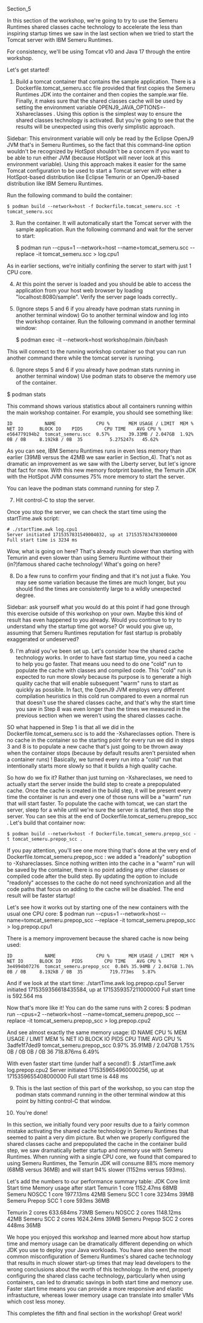 Section_5

In this section of the workshop, we're going to try to use the Semeru Runtimes
shared classes cache technology to accelerate the less than inspiring startup
times we saw in the last section when we tried to start the Tomcat server
with IBM Semeru Runtimes.

For consistency, we'll be using Tomcat v10 and Java 17 through the entire
workshop.

Let's get started!

1. Build a tomcat container that contains the sample application. There is
a Dockerfile.tomcat_semeru.scc file provided that first copies the Semeru Runtimes
JDK into the container and then copies the sample.war file. Finally, it makes
sure that the shared classes cache will be used by setting
the environment variable OPENJ9_JAVA_OPTIONS=-Xshareclasses . Using this option
is the simplest way to ensure the shared classes technology is activated. But
you're going to see that the results will be unexpected using this overly
simplistic approach.

Sidebar: This environment variable will only be read by the Eclipse OpenJ9 JVM
that's in Semeru Runtimes, so the fact that this command-line option wouldn't be
recognized by HotSpot shouldn't be a concern if you want to be able to run either
JVM (because HotSpot will never look at this environment variable). Using this
approach makes it easier for the same Tomcat configuration to be used to start a
Tomcat server with either a HotSpot-based distribution like Eclipse Temurin or an
OpenJ9-based distribution like IBM Semeru Runtimes.

Run the following command to build the container:

	$ podman build --network=host -f Dockerfile.tomcat_semeru.scc -t tomcat_semeru.scc

3. Run the container. It will automatically start the Tomcat server with the
sample application. Run the following command and wait for the server to start:

	$ podman run --cpus=1 --network=host --name=tomcat_semeru.scc --replace -it tomcat_semeru.scc > log.cpu1

As in earlier sections, we're initially confining the server to start with just 1 CPU core.

4. At this point the server is loaded and you should be able to access the application from your
host web browser by loading "localhost:8080/sample". Verify the server page loads correctly..

5. (Ignore steps 5 and 6 if you already have podman stats running in another terminal window)
Go to another terminal window and log into the workshop container. Run the following command
in another terminal window:

	$ podman exec -it --network=host workshop/main /bin/bash

This will connect to the running workshop container so that you can run another command there
while the tomcat server is running.

6. (Ignore steps 5 and 6 if you already have podman stats running in another terminal window)
Use podman stats to observe the memory use of the container.

$ podman stats

This command shows various statistics about all containers running within the main workshop
container. For example, you should see something like:

	ID            NAME               CPU %       MEM USAGE / LIMIT  MEM %       NET IO      BLOCK IO    PIDS        CPU TIME    AVG CPU %
	e564779194b2  tomcat_semeru.scc  0.57%       39.33MB / 2.047GB  1.92%       0B / 0B     8.192kB / 0B  35          5.275247s   45.62%

As you can see, IBM Semeru Runtimes runs in even less memory than earlier (39MB versus the 42MB
we saw earlier in Section_4). That's not as dramatic an improvement as we saw with the Liberty
server, but let's ignore that fact for now. With this new memory footprint baseline, the Temurin
JDK with the HotSpot JVM consumes 75% more memory to start the server.

You can leave the podman stats command running for step 7.

7. Hit control-C to stop the server.

Once you stop the server, we can check the start time using the startTime.awk script:

	# ./startTime.awk log.cpu1
	Server initiated 1715357831549004032, up at 1715357834783000000
	Full start time is 3234 ms

Wow, what is going on here? That's already much slower than starting with Temurin and even
slower than using Semeru Runtime without their (in?)famous shared cache technology! What's
going on here?

8. Do a few runs to confirm your finding and that it's not just a fluke. You may see some
variation because the times are much longer, but you should find the times are consistently
large to a wildly unexpected degree.

Sidebar: ask yourself what you would do at this point if had gone through this exercise outside
	of this workshop on your own. Maybe this kind of result has even happened to you already.
	Would you continue to try to understand why the startup time got worse? Or would you give
	up, assuming that Semeru Runtimes reputation for fast startup is probably exaggerated
	or undeserved?

9. I'm afraid you've been set up. Let's consider how the shared cache technology works. In order
to have fast startup time, you need a cache to help you go faster. That means uou need to do one
"cold" run to populate the cache with classes and compiled code. This "cold" run is expected to
run more slowly because its purpose is to generate a high quality cache that will enable
subsequent "warm" runs to start as quickly as possible. In fact, the OpenJ9 JVM employs
very different compilation heuristics in this cold run compared to even a normal run that
doesn't use the shared classes cache, and that's why the start time you saw in Step 8 was
even longer than the times we measured in the previous section when we weren't using the
shared classes cache.

SO what happened in Step 1 is that all we did in the Dockerfile.tomcat_semeru.scc is to add the
-Xshareclasses option. There is no cache in the container so the starting point for every
run we did in steps 3 and 8 is to populate a new cache that's just going to be thrown away
when the container stops (because by default results aren't persisted when a container runs) !
Basically, we turned every run into a "cold" run that intentionally starts more slowly so
that it builds a high quality cache.

So how do we fix it? Rather than just turning on -Xshareclases, we need to actually start
the server inside the build step to create a prepopulated cache. Once the cache is created
in the build step, it will be present every time the container is run and every one of those
runs will be a "warm" run that will start faster. To populate the cache with tomcat, we can
start the server, sleep for a while until we're sure the server is started, then stop the
server. You can see this at the end of Dockerfile.tomcat_semeru.prepop_scc . Let's build that
container now:

	$ podman build --network=host -f Dockerfile.tomcat_semeru.prepop_scc -t tomcat_semeru.prepop_scc .

If you pay attention, you'll see one more thing that's done at the very end of
Dockerfile.tomcat_semeru.prepop_scc : we added a "readonly" suboption to -Xshareclasses.
Since nothing written into the cache in a "warm" run will be saved by the container, there
is no point adding any other classes or compiled code after the build step. By updating
the option to include "readonly" accesses to the cache do not need synchronization and
all the code paths that focus on adding to the cache will be disabled. The end result will
be faster startup!

Let's see how it works out by starting one of the new containers with the usual one CPU core:
	$ podman run --cpus=1 --network=host --name=tomcat_semeru.prepop_scc --replace -it tomcat_semeru.prepop_scc > log.prepop.cpu1

There is a memory improvement because the shared cache is now being used:

	ID            NAME               CPU %       MEM USAGE / LIMIT  MEM %       NET IO      BLOCK IO    PIDS        CPU TIME    AVG CPU %
	3e4994b07276  tomcat_semeru.prepop_scc  0.84% 35.94MB / 2.047GB 1.76%       0B / 0B     8.192kB / 0B  35          719.773ms   5.87%

And if we look at the start time:
	./startTime.awk log.prepop.cpu1
	Server initiated 1715359356618435584, up at 1715359357211000000
	Full start time is 592.564 ms

Now that's more like it! You can do the same runs with 2 cores:
	$ podman run --cpus=2 --network=host --name=tomcat_semeru.prepop_scc --replace -it tomcat_semeru.prepop_scc > log.prepop.cpu2

And see almost exactly the same memory usage:
	ID            NAME               CPU %       MEM USAGE / LIMIT  MEM %       NET IO      BLOCK IO    PIDS        CPU TIME    AVG CPU %
	3adfe1f7ded9  tomcat_semeru.prepop_scc  0.97%       35.91MB / 2.047GB  1.75%       0B / 0B     0B / 0B     36          718.876ms   6.49%

With even faster start time (under half a second!):
	$ ./startTime.awk log.prepop.cpu2
	Server initiated 1715359654960000256, up at 1715359655408000000
	Full start time is 448 ms

9. This is the last section of this part of the workshop, so you can stop the podman stats command
running in the other terminal window at this point by hitting control-C that window.

9. You're done! 

In this section, we initially found very poor results due to a fairly common mistake activating
the shared cache technology in Semeru Runtimes that seemed to paint a very dim picture. But when
we properly configured the shared classes cache and prepopulated the cache in the container build
step, we saw dramatically better startup and memory use with Semeru Runtimes. When running with
a single CPU core, we found that compared to using Semeru Runtimes, the Temurin JDK will consume
88% more memory (68MB versus 36MB) and will start 94% slower (1152ms versus 593ms).

Let's add the numbers to our performance summary table:
JDK			Core limit	Start time	Memory usage after start
Temurin			1 core		1152.47ms	68MB
Semeru NOSCC		1 core		1977.13ms	42MB
Semeru SCC		1 core		3234ms		39MB
Semeru Prepop SCC	1 core		593ms		36MB

Temurin			2 cores		633.684ms	73MB
Semeru NOSCC		2 cores		1148.12ms	42MB
Semeru SCC		2 cores		1624.24ms	39MB
Semeru Prepop SCC	2 cores		448ms		36MB

We hope you enjoyed this workshop and learned more about how startup time and memory usage
can be dramatically different depending on which JDK you use to deploy your Java workloads.
You have also seen the most common misconfiguration of Semeru Runtimes's shared cache
technology that results in much slower start-up times that may lead developers to the wrong
conclusions about the worth of this technology. In the end, properly configuring the shared
class cache technology, particularly when using containers, can led to dramatic savings in
both start time and memory use. Faster start time means you can provide a more responsive
and elastic infrastucture, whereas lower memory usage can translate into smaller VMs which
cost less money.

This completes the fifth and final section in the workshop! Great work!
